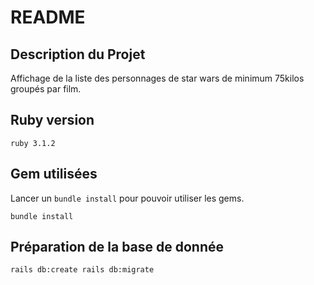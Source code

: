# README

## Description du Projet

Affichage de la liste des personnages de star wars de minimum 75kilos groupés par film.

## Ruby version

  `ruby 3.1.2`

## Gem utilisées
Lancer un `bundle install` pour pouvoir utiliser les gems.

  `bundle install`

## Préparation de la base de donnée 

  `rails db:create rails db:migrate`
